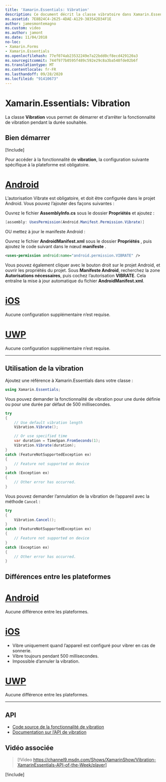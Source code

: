 ```yaml
---
title: 'Xamarin.Essentials: Vibration'
description: Ce document décrit la classe vibratoire dans Xamarin.Essentials , qui vous permet de démarrer et d’arrêter la fonctionnalité vibreur pour un laps de temps souhaité.
ms.assetid: 7E8B24C4-2625-4DAE-A129-383542D34F1E
author: jamesmontemagno
ms.custom: video
ms.author: jamont
ms.date: 11/04/2018
no-loc:
- Xamarin.Forms
- Xamarin.Essentials
ms.openlocfilehash: 77ef074ab23532249e7a22bdd0cf8ecd429120a3
ms.sourcegitcommit: 744f977b0595f489c592e29c8a3ba548fde02b6f
ms.translationtype: MT
ms.contentlocale: fr-FR
ms.lasthandoff: 09/28/2020
ms.locfileid: "91410673"
---
```

# <a name="no-locxamarinessentials-vibration"></a>Xamarin.Essentials: Vibration

La classe **Vibration** vous permet de démarrer et d’arrêter la fonctionnalité de vibration pendant la durée souhaitée.

## <a name="get-started"></a>Bien démarrer

[!include[](~/essentials/includes/get-started.md)]

Pour accéder à la fonctionnalité de **vibration**, la configuration suivante spécifique à la plateforme est obligatoire.

# <a name="android"></a>[Android](#tab/android)

L’autorisation Vibrate est obligatoire, et doit être configurée dans le projet Android. Vous pouvez l’ajouter des façons suivantes :

Ouvrez le fichier **AssemblyInfo.cs** sous le dossier **Propriétés** et ajoutez :

```csharp
[assembly: UsesPermission(Android.Manifest.Permission.Vibrate)]
```

OU mettez à jour le manifeste Android :

Ouvrez le fichier **AndroidManifest.xml** sous le dossier **Propriétés** , puis ajoutez le code suivant dans le nœud **manifeste** .

```xml
<uses-permission android:name="android.permission.VIBRATE" />
```

Vous pouvez également cliquer avec le bouton droit sur le projet Android, et ouvrir les propriétés du projet. Sous **Manifeste Android**, recherchez la zone **Autorisations nécessaires**, puis cochez l’autorisation **VIBRATE**. Cela entraîne la mise à jour automatique du fichier **AndroidManifest.xml**.

# <a name="ios"></a>[iOS](#tab/ios)

Aucune configuration supplémentaire n’est requise.

# <a name="uwp"></a>[UWP](#tab/uwp)

Aucune configuration supplémentaire n’est requise.

-----

## <a name="using-vibration"></a>Utilisation de la vibration

Ajoutez une référence à Xamarin.Essentials dans votre classe :

```csharp
using Xamarin.Essentials;
```

Vous pouvez demander la fonctionnalité de vibration pour une durée définie ou pour une durée par défaut de 500 millisecondes.

```csharp
try
{
    // Use default vibration length
    Vibration.Vibrate();

    // Or use specified time
    var duration = TimeSpan.FromSeconds(1);
    Vibration.Vibrate(duration);
}
catch (FeatureNotSupportedException ex)
{
    // Feature not supported on device
}
catch (Exception ex)
{
    // Other error has occurred.
}
```

Vous pouvez demander l’annulation de la vibration de l’appareil avec la méthode `Cancel` :

```csharp
try
{
    Vibration.Cancel();
}
catch (FeatureNotSupportedException ex)
{
    // Feature not supported on device
}
catch (Exception ex)
{
    // Other error has occurred.
}
```

## <a name="platform-differences"></a>Différences entre les plateformes

# <a name="android"></a>[Android](#tab/android)

Aucune différence entre les plateformes.

# <a name="ios"></a>[iOS](#tab/ios)

- Vibre uniquement quand l’appareil est configuré pour vibrer en cas de sonnerie.
- Vibre toujours pendant 500 millisecondes.
- Impossible d’annuler la vibration.

# <a name="uwp"></a>[UWP](#tab/uwp)

Aucune différence entre les plateformes.

-----

## <a name="api"></a>API

- [Code source de la fonctionnalité de vibration](https://github.com/xamarin/Essentials/tree/main/Xamarin.Essentials/Vibration)
- [Documentation sur l’API de vibration](xref:Xamarin.Essentials.Vibration)

## <a name="related-video"></a>Vidéo associée

> [!Video https://channel9.msdn.com/Shows/XamarinShow/Vibration-XamarinEssentials-API-of-the-Week/player]

[!include[](~/essentials/includes/xamarin-show-essentials.md)]
